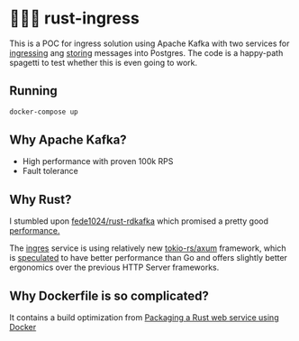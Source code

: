 # 🚶🚶🚶 rust-ingress

This is a POC for ingress solution using Apache Kafka with two services for [ingressing](./ingress/) ang [storing](./worker/) messages into Postgres.
The code is a happy-path spagetti to test whether this is even going to work.

## Running

```bash
docker-compose up
```

## Why Apache Kafka?

- High performance with proven 100k RPS
- Fault tolerance

## Why Rust?

I stumbled upon [fede1024/rust-rdkafka](https://github.com/fede1024/rust-rdkafka) which promised a pretty good [performance.](https://github.com/fede1024/kafka-benchmark)

The [ingres](./ingress/) service is using relatively new [tokio-rs/axum](https://github.com/tokio-rs/axum) framework, which is [speculated](https://github.com/piaoger/webframework-bench) to have better performance than Go and offers slightly better ergonomics over the previous HTTP Server frameworks.

## Why Dockerfile is so complicated?

It contains a build optimization from [Packaging a Rust web service using Docker](https://blog.logrocket.com/packaging-a-rust-web-service-using-docker/)